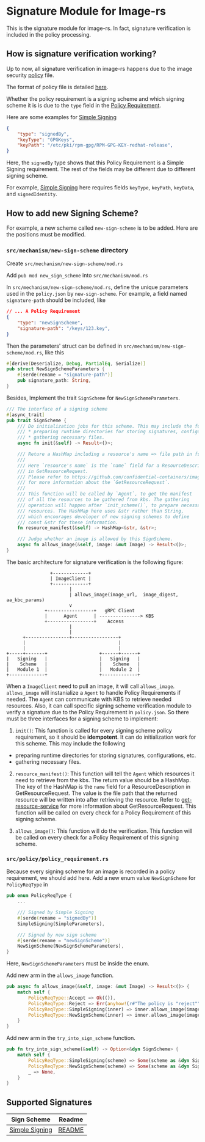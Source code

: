# Signature Module for Image-rs

This is the signature module for image-rs. In fact, signature verification
is included in the policy processing.

## How is signature verification working?

Up to now, all signature verification in image-rs happens due to
the image security [policy](https://github.com/confidential-containers/image-rs/blob/main/docs/ccv1_image_security_design.md#policy) 
file.

The format of policy file is detailed [here](../docs/ccv1_image_security_design.md#policy).

Whether the policy requirement is a signing scheme and which signing scheme it is is due to the `type` field in the
[Policy Requirement](https://github.com/containers/image/blob/main/docs/containers-policy.json.5.md#policy-requirements).

Here are some examples for [Simple Signing](src/mechanism/simple/README.md)

```json
{
    "type": "signedBy",
    "keyType": "GPGKeys",
    "keyPath": "/etc/pki/rpm-gpg/RPM-GPG-KEY-redhat-release",
}
```

Here, the `signedBy` type shows that this Policy Requirement
is a Simple Signing requirement. The rest of the 
fields may be different due to different signing scheme. 

For example,
[Simple Signing](src/mechanism/simple/README.md) here requires fields
`keyType`, `keyPath`, `keyData`, and `signedIdentity`.

## How to add new Signing Scheme?

For example, a new scheme called `new-sign-scheme` is to be added.
Here are the positions must be modified.

### `src/mechanism/new-sign-scheme` directory
Create `src/mechanism/new-sign-scheme/mod.rs`

Add `pub mod new_sign_scheme` into  `src/mechanism/mod.rs`

In `src/mechanism/new-sign-scheme/mod.rs`, define the unique parameters 
used in the `policy.json` by `new-sign-scheme`.
For example, a field named `signature-path` should be included, like

```json
// ... A Policy Requirement
{
    "type": "newSignScheme",
    "signature-path": "/keys/123.key",
}
```

Then the parameters' struct can be defined in `src/mechanism/new-sign-scheme/mod.rs`,
like this

```rust
#[derive(Deserialize, Debug, PartialEq, Serialize)]
pub struct NewSignSchemeParameters {
    #[serde(rename = "signature-path")]
    pub signature_path: String,
}
```

Besides, Implement the trait `SignScheme` for `NewSignSchemeParameters`.
```rust
/// The interface of a signing scheme
#[async_trait]
pub trait SignScheme {
    /// Do initialization jobs for this scheme. This may include the following
    /// * preparing runtime directories for storing signatures, configurations, etc.
    /// * gathering necessary files.
    async fn init(&self) -> Result<()>;

    /// Reture a HashMap including a resource's name => file path in fs.
    /// 
    /// Here `resource's name` is the `name` field for a ResourceDescription
    /// in GetResourceRequest.
    /// Please refer to https://github.com/confidential-containers/image-rs/blob/main/docs/ccv1_image_security_design.md#get-resource-service
    /// for more information about the `GetResourceRequest`.
    /// 
    /// This function will be called by `Agent`, to get the manifest
    /// of all the resources to be gathered from kbs. The gathering
    /// operation will happen after `init_scheme()`, to prepare necessary
    /// resources. The HashMap here uses &str rather than String,
    /// which encourages developer of new signing schemes to define
    /// const &str for these information.
    fn resource_manifest(&self) -> HashMap<&str, &str>;

    /// Judge whether an image is allowed by this SignScheme.
    async fn allows_image(&self, image: &mut Image) -> Result<()>;
}
```

The basic architecture for signature verification is the following figure:

```plaintext
                +-------------+
                | ImageClient |
                +-------------+
                       |
                       | allows_image(image_url,  image_digest, aa_kbc_params)
                       v
              +-----------------+   gRPC Client
              |      Agent      | ---------------> KBS
              +-----------------+    Access
                       |
                       |
      +----------------+-----------------+
      |                                  |
      |                                  |
+-----+-------+                   +------+------+
|   Signing   |                   |   Signing   |
|    Scheme   |                   |    Scheme   |
|   Module 1  |                   |   Module 2  |
+-------------+                   +-------------+
```

When a `ImageClient` need to pull an image, it will call
`allows_image`. `allows_image` will instanialize
a `Agent` to handle Policy Requirements if needed.
The `Agent` can communicate with KBS to retrieve needed
resources. Also, it can call specific signing scheme verification
module to verify a signature due to the Policy Requirement in
`policy.json`. So there must be three interfaces for a signing
scheme to implement:
1. `init()`: This function is called for every signing scheme
policy requirement, so it should be **idempotent**.
It can do initialization work for this scheme. This may include the following
* preparing runtime directories for storing signatures, configurations, etc.
* gathering necessary files.

2. `resource_manifest()`: This function will tell the `Agent`
which resources it need to retrieve from the kbs. The return value should be
a HashMap. The key of the HashMap is the `name` field for a ResourceDescription
in GetResourceRequest. The value is the file path that the returned resource will be
written into after retrieving the resource. Refer to 
[get-resource-service](https://github.com/confidential-containers/image-rs/blob/main/docs/ccv1_image_security_design.md#get-resource-service)
for more information about GetResourceRequest. This function will be called
on every check for a Policy Requirement of this signing scheme.

3. `allows_image()`: This function will do the verification. This
function will be called on every check for a Policy Requirement of this signing scheme.

### `src/policy/policy_requirement.rs`

Because every signing scheme for an image is recorded in
a policy requirement, we should add here.
Add a new enum value `NewSignScheme` for `PolicyReqType` in 

```rust
pub enum PolicyReqType {
    ...

    /// Signed by Simple Signing
    #[serde(rename = "signedBy")]
    SimpleSigning(SimpleParameters),

    /// Signed by new sign scheme
    #[serde(rename = "newSignScheme")]
    NewSignScheme(NewSignSchemeParameters),
}
```

Here, `NewSignSchemeParameters` must be inside the enum.

Add new arm in the `allows_image` function. 
```rust
pub async fn allows_image(&self, image: &mut Image) -> Result<()> {
    match self {
        PolicyReqType::Accept => Ok(()),
        PolicyReqType::Reject => Err(anyhow!(r#"The policy is "reject""#)),
        PolicyReqType::SimpleSigning(inner) => inner.allows_image(image).await,
        PolicyReqType::NewSignScheme(inner) => inner.allows_image(image).await,
    }
}
```

Add new arm in the `try_into_sign_scheme` function.
```rust
pub fn try_into_sign_scheme(&self) -> Option<&dyn SignScheme> {
    match self {
        PolicyReqType::SimpleSigning(scheme) => Some(scheme as &dyn SignScheme),
        PolicyReqType::NewSignScheme(scheme) => Some(scheme as &dyn SignScheme),
        _ => None,
    }
}
```

## Supported Signatures

|Sign Scheme|Readme|
|---|---|
|[Simple Signing](src/mechanism/simple)| [README](src/mechanism/simple/README.md) |